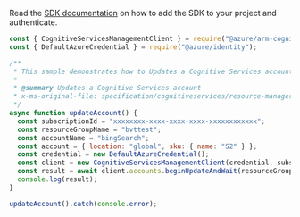 Read the [SDK documentation](https://github.com/Azure/azure-sdk-for-js/blob/%40azure%2Farm-cognitiveservices_7.1.0/sdk/cognitiveservices/arm-cognitiveservices/README.md) on how to add the SDK to your project and authenticate.

```javascript
const { CognitiveServicesManagementClient } = require("@azure/arm-cognitiveservices");
const { DefaultAzureCredential } = require("@azure/identity");

/**
 * This sample demonstrates how to Updates a Cognitive Services account
 *
 * @summary Updates a Cognitive Services account
 * x-ms-original-file: specification/cognitiveservices/resource-manager/Microsoft.CognitiveServices/stable/2022-03-01/examples/UpdateAccount.json
 */
async function updateAccount() {
  const subscriptionId = "xxxxxxxx-xxxx-xxxx-xxxx-xxxxxxxxxxxx";
  const resourceGroupName = "bvttest";
  const accountName = "bingSearch";
  const account = { location: "global", sku: { name: "S2" } };
  const credential = new DefaultAzureCredential();
  const client = new CognitiveServicesManagementClient(credential, subscriptionId);
  const result = await client.accounts.beginUpdateAndWait(resourceGroupName, accountName, account);
  console.log(result);
}

updateAccount().catch(console.error);
```
